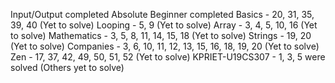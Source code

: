 Input/Output completed
Absolute Beginner completed
Basics - 20, 31, 35, 39, 40 (Yet to solve)
Looping - 5, 9 (Yet to solve)
Array - 3, 4, 5, 10, 16 (Yet to solve)
Mathematics - 3, 5, 8, 11, 14, 15, 18 (Yet to solve)
Strings - 19, 20 (Yet to solve)
Companies - 3, 6, 10, 11, 12, 13, 15, 16, 18, 19, 20 (Yet to solve)
Zen - 17, 37, 42, 49, 50, 51, 52 (Yet to solve)
KPRIET-U19CS307 - 1, 3, 5 were solved (Others yet to solve)